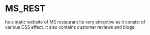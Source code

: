 # MS_REST
Its a static website of MS restaurant
Its very attractive as it consist of various CSS effect.
it also contains customer reviews and blogs.
